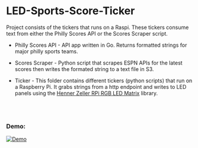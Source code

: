 # LED-Sports-Score-Ticker

Project consists of the tickers that runs on a Raspi. These tickers consume text from either the Philly Scores API or the Scores Scraper script.


* Philly Scores API - API app written in Go. Returns formatted strings for major philly sports teams. 

*  Scores Scraper - Python script that scrapes ESPN APIs for the latest scores then writes the formated string to a text file in S3.

* Ticker - This folder contains different tickers (python scripts) that run on a Raspberry Pi. It grabs strings from a http endpoint and writes to LED panels using the [Henner Zeller RPi RGB LED Matrix](https://github.com/hzeller/rpi-rgb-led-matrix/) library.

<br></br>
### Demo:
[![Demo](https://i9.ytimg.com/vi/Lv7JURRsOHY/mq2.jpg?sqp=COyXrv8F&rs=AOn4CLCsGIur0KjiWUuSvLwIqfxeAueSFA)](https://youtu.be/Lv7JURRsOHY "Demo")
